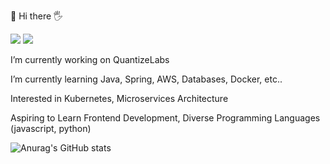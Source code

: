  👋 Hi there 🖐️ 

<a href="https://sungwonjeong.github.io/" target="_blank"><img src="https://img.shields.io/badge/-BLOG-1A1A1A?style=for-the-badge&logo=buefy&logoColor=white"/></a> <a href="mailto:aogn07@gmail.com" target="_blank"><img src="https://img.shields.io/badge/-aogn07%40gmail.com-EA4335?style=for-the-badge&logo=gmail&logoColor=white"/></a>

I’m currently working on QuantizeLabs

I’m currently learning Java, Spring, AWS, Databases, Docker, etc..

Interested in Kubernetes, Microservices Architecture

Aspiring to Learn Frontend Development, Diverse Programming Languages (javascript, python)

![Anurag's GitHub stats](https://github-readme-stats.vercel.app/api?username=SungwonJeong&show_icons=true&theme=radical)







